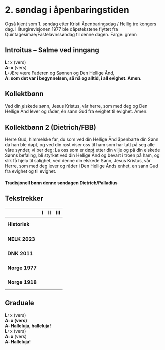 # 2. søndag i åpenbaringstiden

Også kjent som 1. søndag etter Kristi Åpenbaringsdag / Hellig tre kongers dag. I liturgirevisjonen 1977 ble dåpstekstene flyttet fra Quintagesimae/Fastelavnssøndag til denne dagen. 
Farge: grønn  

## Introitus – Salme ved inngang

**L:** x (vers)  
**A: x** (vers)  
**L:** Ære være Faderen og Sønnen og Den Hellige Ånd,  
**A: som det var i begynnelsen, så nå og alltid, i all evighet. Amen.**  

## Kollektbønn

Ved din elskede sønn, Jesus Kristus, vår herre, som med deg og Den Hellige Ånd lever og råder, én sann Gud fra evighet til evighet. Amen.

## Kollektbønn 2 (Dietrich/FBB)

Herre Gud, himmelske far, du som ved din Hellige Ånd åpenbarte din Sønn da han ble døpt, og ved din røst viser oss til ham som har tatt på seg alle våre synder, vi ber deg: La oss som er døpt etter din vilje og på din elskede Sønns befaling, bli styrket ved din Hellige Ånd og bevart i troen på ham, og slik få hjelp til salighet, ved denne din elskede Sønn, Jesus Kristus, vår Herre, som med deg lever og råder i Den Hellige Ånds enhet, en sann Gud fra evighet og til evighet.

#### Tradisjonell bønn denne søndagen Dietrich/Palladius



## Tekstrekker

| |**I**|**II**|**III**|
|:---|:---:|:---:|:---:|
|**Historisk**| <br> <br> | <br> <br> | <br> <br> |
|**NELK 2023**| <br> <br> | <br> <br> | <br> <br> |
|**DNK 2011**| <br> <br> | <br> <br> | <br> <br> |
|**Norge 1977**| <br> <br> | <br> <br> | <br> <br> |
|**Norge 1918**| <br> <br> | <br> <br> | <br> <br> |

## Graduale

**L:** x (vers)  
**A: x (vers)**  
**A: Halleluja, halleluja!**  
**L:** x (vers)  
**A: x** (vers)  
**A: Halleluja!** 